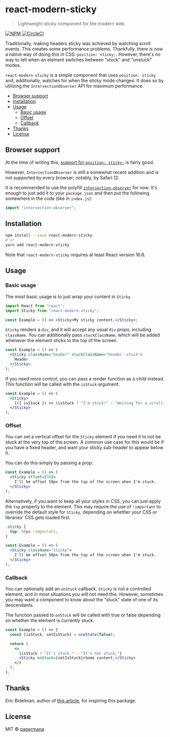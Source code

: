 # react-modern-sticky

> Lightweight sticky component for the modern web.

[![NPM](https://img.shields.io/npm/v/react-modern-sticky.svg)](https://www.npmjs.com/package/react-modern-sticky)
[![CircleCI](https://circleci.com/gh/papermana/react-modern-sticky.svg?style=svg)](https://circleci.com/gh/papermana/react-modern-sticky)

Traditionally, making headers sticky was achieved by watching scroll events. This creates some performance problems. Thankfully, there is now a native way of doing this in CSS: `position: sticky;`. However, there's no way to tell when an element switches between "stuck" and "unstuck" modes.

`react-modern-sticky` is a simple component that uses `position: sticky` and, additionally, watches for when the sticky mode changes. It does so by utilizing the `IntersectionObserver` API for maximum performance.

- [Browser support](#browser-support)
- [Installation](#installation)
- [Usage](#usage)
  - [Basic usage](#basic-usage)
  - [Offset](#offset)
  - [Callback](#callback)
- [Thanks](#thanks)
- [License](#license)

## Browser support

At the time of writing this, [support for `position: sticky;`](https://caniuse.com/#feat=css-sticky) is fairly good.

However, `IntersectionObserver` is still a somewhat recent addition and is not supported by every browser; notably, by Safari 12.

It is recommended to use the polyfill [`intersection-observer`](https://www.npmjs.com/package/intersection-observer) for now. It's enough to just add it to your `package.json` and then put the following somewhere in the code (like in `index.js`):

```js
import "intersection-observer";
```

## Installation

```bash
npm install --save react-modern-sticky
# or
yarn add react-modern-sticky
```

Note that `react-modern-sticky` requires at least React version 16.8.

## Usage

### Basic usage

The most basic usage is to just wrap your content in `Sticky`.

```jsx
import React from "react";
import Sticky from "react-modern-sticky";

const Example = () => <Sticky>My sticky content.</Sticky>;
```

`Sticky` renders a `div`, and it will accept any usual `div` props, including `className`. You can additionally pass `stuckClassName`, which will be added whenever the element sticks to the top of the screen.

```jsx
const Example = () => (
  <Sticky className="header" stuckClassName="header--stuck">
    Header
  </Sticky>
);
```

If you need more control, you can pass a render function as a child instead. This function will be called with the `isStuck` argument.

```jsx
const Example = () => (
  <Sticky>
    {({ isStuck }) => (isStuck ? "I'm stuck!" : "Waiting for a scroll...")}
  </Sticky>
);
```

### Offset

You can set a vertical offset for the `Sticky` element if you need it to not be stuck at the very top of the screen. A common use case for this would be if you have a fixed header, and want your sticky sub-header to appear below it.

You can do this simply by passing a prop:

```jsx
const Example = () => (
  <Sticky offset={50}>
    I'll be offset 50px from the top of the screen when I'm stuck.
  </Sticky>
);
```

Alternatively, if you want to keep all your styles in CSS, you can just apply the `top` property to the element. This may require the use of `!important` to override the default style for `Sticky`, depending on whether your CSS or libraries' CSS gets loaded first.

```css
.sticky {
  top: 50px !important;
}
```

```jsx
const Example = () => (
  <Sticky className="sticky">
    I'll be offset 50px from the top of the screen when I'm stuck.
  </Sticky>
);
```

### Callback

You can optionally add an `onStuck` callback. `Sticky` is not a controlled element, and in most situations you will not need this. However, sometimes you may want a component to know about the "stuck" state of one of its descendants.

The function passed to `onStuck` will be called with true or false depending on whether the element is currently stuck.

```jsx
const Example = () => {
  const [isStuck, setIsStuck] = useState(false);

  return (
    <>
      {isStuck ? "It's stuck." : "It's not stuck."}
      <Sticky onStuck={setIsStuck}>Some content.</Sticky>
    </>
  );
};
```

## Thanks

Eric Bidelman, author of [this article](https://developers.google.com/web/updates/2017/09/sticky-headers), for inspiring this package.

## License

MIT © [papermana](https://github.com/papermana)
